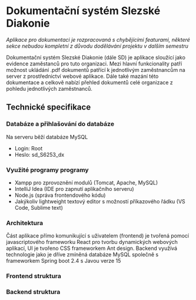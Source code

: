 # Dokumentační systém Slezské Diakonie
*Aplikace pro dokumentaci je rozpracovaná s chybějícími featurami, některé sekce nebudou kompletní z důvodu dodělávání projektu v dalším semestru*

Dokumentační systém Slezské Diakonie (dále SD) je aplikace sloužící jako evidence zaměstanců pro tuto organizaci. Mezi hlavní funkcionality patří možnost ukládání .pdf dokumentů patřící k jednotlivým zaměstnancům na server z prostřednictví webové aplikace. Dále také mazání této dokumentace a celkově nabízí přehled dokumentů celé organizace z pohledu jednotlivých zaměstnanců.

## Technické specifikace

### Databáze  a přihlašování do databáze
Na serveru běží databáze MySQL
- Login: Root
- Heslo: sd_S6253_dx

### Využité programy programy
- Xampp pro zprovoznění modulů (Tomcat, Apache, MySQL)
- IntelliJ Idea (IDE pro zapnutí aplikačního serveru)
- Node.js (správa frontendového kódu)
- Jakýkoliv lightweight textový editor s možností příkazového řádku (VS Code, Sublime text)

### Architektura
Část aplikace přímo komunikující s uživatelem (frontend) je tvořená pomocí javascriptového frameworku React pro tvorbu dynamických webových aplikací, UI je tvořeno CSS frameworkem Ant design.
Backend využívá technologie jako je dříve zmíněná databáze MySQL společně s frameworkem Spring boot 2.4 s Javou verze 15

### Frontend struktura

### Backend struktura
